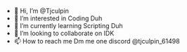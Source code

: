 - 👋 Hi, I’m @Tjculpin
- 👀 I’m interested in Coding Duh
- 🌱 I’m currently learning Scripting Duh
- 💞️ I’m looking to collaborate on IDK
- 📫 How to reach me Dm me one discord @tjculpin_61498

<!---
Tjculpin/Tjculpin is a ✨ special ✨ repository because its `README.md` (this file) appears on your GitHub profile.
You can click the Preview link to take a look at your changes.
--->
